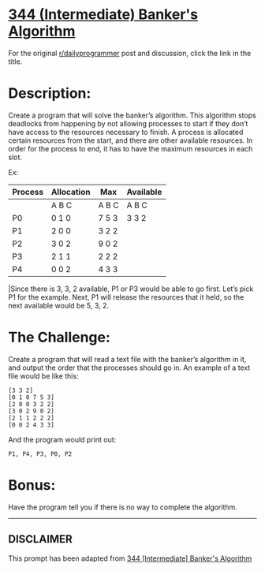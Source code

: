 # [344 (Intermediate) Banker's Algorithm](https://www.reddit.com/r/dailyprogrammer/comments/7jkfu5/20171213_challenge_344_intermediate_bankers/)

For the original [r/dailyprogrammer](https://www.reddit.com/r/dailyprogrammer/) post and discussion, click the link in the title.

# Description:
Create a program that will solve the banker’s algorithm.  This algorithm stops deadlocks from happening by not allowing processes to start if they don’t have access to the resources necessary to finish.  A process is allocated certain resources from the start, and there are other available resources.  In order for the process to end, it has to have the maximum resources in each slot.

Ex:


|Process|Allocation|Max|Available|
| --- | --- | --- | --- |
||A B C|A B C|A B C|
|P0|0   1   0|7   5   3|3   3   2|
|P1|2   0   0|3   2   2||
|P2|3   0   2|9   0   2||
|P3|2   1   1|2   2   2||
|P4|0   0   2|4   3   3||

|Since there is 3, 3, 2 available, P1 or P3 would be able to go first.  Let’s pick P1 for the example.  Next, P1 will release the resources that it held, so the next available would be 5, 3, 2.

# The Challenge:
Create a program that will read a text file with the banker’s algorithm in it, and output the order that the processes should go in.
An example of a text file would be like this:
```
[3 3 2]
[0 1 0 7 5 3]
[2 0 0 3 2 2]
[3 0 2 9 0 2]
[2 1 1 2 2 2]
[0 0 2 4 3 3]
```

And the program would print out:

```
P1, P4, P3, P0, P2
```

# Bonus:
Have the program tell you if there is no way to complete the algorithm.


----
## **DISCLAIMER**
This prompt has been adapted from [344 [Intermediate] Banker's Algorithm](https://www.reddit.com/r/dailyprogrammer/comments/7jkfu5/20171213_challenge_344_intermediate_bankers/)

